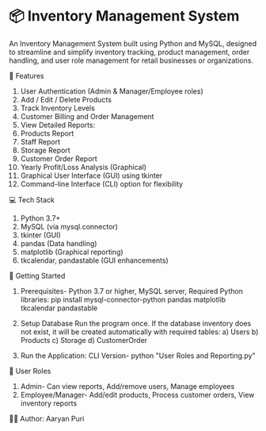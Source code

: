 # 📦 Inventory Management System

An Inventory Management System built using Python and MySQL, designed to streamline and simplify inventory tracking, product management, order handling, and user role management for retail businesses or organizations.

🔧 Features
1. User Authentication (Admin & Manager/Employee roles)
2. Add / Edit / Delete Products
3. Track Inventory Levels
4. Customer Billing and Order Management
5. View Detailed Reports:
6. Products Report
7. Staff Report
8. Storage Report
9. Customer Order Report
10. Yearly Profit/Loss Analysis (Graphical)
11. Graphical User Interface (GUI) using tkinter
12. Command-line Interface (CLI) option for flexibility

💻 Tech Stack
1. Python 3.7+
2. MySQL (via mysql.connector)
3. tkinter (GUI)
4. pandas (Data handling)
5. matplotlib (Graphical reporting)
6. tkcalendar, pandastable (GUI enhancements)

🚀 Getting Started
1. Prerequisites- Python 3.7 or higher, MySQL server, Required Python libraries: pip install mysql-connector-python pandas matplotlib tkcalendar pandastable

2. Setup Database
Run the program once. If the database inventory does not exist, it will be created automatically with required tables:
a) Users
b) Products
c) Storage
d) CustomerOrder

3. Run the Application: CLI Version- python "User Roles and Reporting.py"

👤 User Roles
1) Admin- Can view reports, Add/remove users, Manage employees
2) Employee/Manager- Add/edit products, Process customer orders, View inventory reports



🧑‍💻 Author: Aaryan Puri
